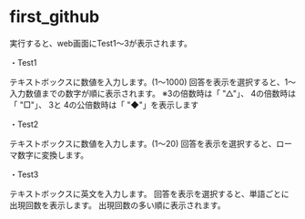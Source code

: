 # first_github

実行すると、web画面にTest1〜3が表示されます。

・Test1

テキストボックスに数値を入力します。(1〜1000)
回答を表示を選択すると、1〜入力数値までの数字が順に表示されます。
 ※3の倍数時は「 "△"」、 4の倍数時は「 "□"」、 3と 4の公倍数時は「 "◆"」を表示します

・Test2

テキストボックスに数値を入力します。(1〜20)
回答を表示を選択すると、ローマ数字に変換します。

・Test3

テキストボックスに英文を入力します。
回答を表示を選択すると、単語ごとに出現回数を表示します。
出現回数の多い順に表示されます。
